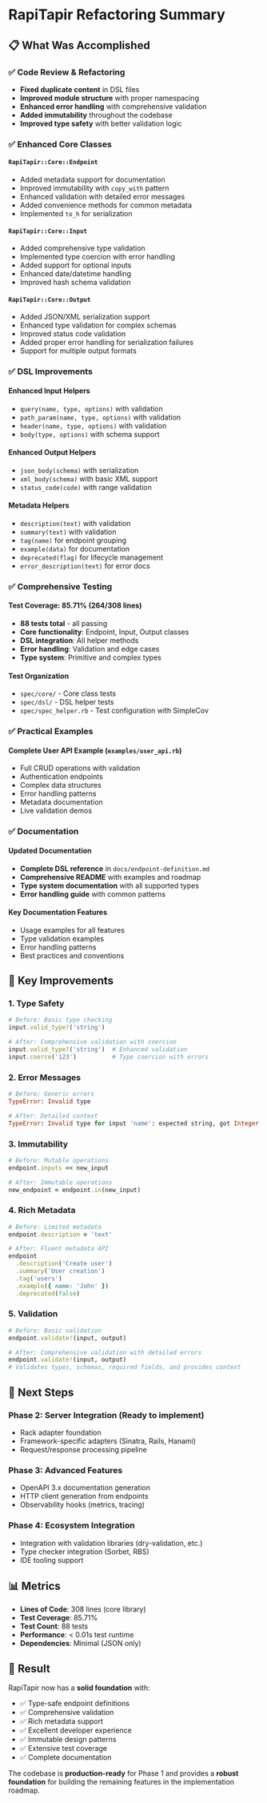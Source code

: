 # RapiTapir Refactoring Summary

## 📋 What Was Accomplished

### ✅ Code Review & Refactoring
- **Fixed duplicate content** in DSL files 
- **Improved module structure** with proper namespacing
- **Enhanced error handling** with comprehensive validation
- **Added immutability** throughout the codebase
- **Improved type safety** with better validation logic

### ✅ Enhanced Core Classes

#### `RapiTapir::Core::Endpoint`
- Added metadata support for documentation
- Improved immutability with `copy_with` pattern
- Enhanced validation with detailed error messages
- Added convenience methods for common metadata
- Implemented `to_h` for serialization

#### `RapiTapir::Core::Input`
- Added comprehensive type validation
- Implemented type coercion with error handling
- Added support for optional inputs
- Enhanced date/datetime handling
- Improved hash schema validation

#### `RapiTapir::Core::Output`
- Added JSON/XML serialization support
- Enhanced type validation for complex schemas
- Improved status code validation
- Added proper error handling for serialization failures
- Support for multiple output formats

### ✅ DSL Improvements

#### Enhanced Input Helpers
- `query(name, type, options)` with validation
- `path_param(name, type, options)` with validation  
- `header(name, type, options)` with validation
- `body(type, options)` with schema support

#### Enhanced Output Helpers
- `json_body(schema)` with serialization
- `xml_body(schema)` with basic XML support
- `status_code(code)` with range validation

#### Metadata Helpers
- `description(text)` with validation
- `summary(text)` with validation
- `tag(name)` for endpoint grouping
- `example(data)` for documentation
- `deprecated(flag)` for lifecycle management
- `error_description(text)` for error docs

### ✅ Comprehensive Testing

#### Test Coverage: 85.71% (264/308 lines)
- **88 tests total** - all passing
- **Core functionality**: Endpoint, Input, Output classes
- **DSL integration**: All helper methods
- **Error handling**: Validation and edge cases
- **Type system**: Primitive and complex types

#### Test Organization
- `spec/core/` - Core class tests
- `spec/dsl/` - DSL helper tests  
- `spec/spec_helper.rb` - Test configuration with SimpleCov

### ✅ Practical Examples

#### Complete User API Example (`examples/user_api.rb`)
- Full CRUD operations with validation
- Authentication endpoints
- Complex data structures
- Error handling patterns
- Metadata documentation
- Live validation demos

### ✅ Documentation

#### Updated Documentation
- **Complete DSL reference** in `docs/endpoint-definition.md`
- **Comprehensive README** with examples and roadmap
- **Type system documentation** with all supported types
- **Error handling guide** with common patterns

#### Key Documentation Features
- Usage examples for all features
- Type validation examples
- Error handling patterns
- Best practices and conventions

## 🎯 Key Improvements

### 1. **Type Safety**
```ruby
# Before: Basic type checking
input.valid_type?('string')

# After: Comprehensive validation with coercion
input.valid_type?('string')  # Enhanced validation
input.coerce('123')          # Type coercion with errors
```

### 2. **Error Messages**
```ruby
# Before: Generic errors
TypeError: Invalid type

# After: Detailed context
TypeError: Invalid type for input 'name': expected string, got Integer
```

### 3. **Immutability**
```ruby
# Before: Mutable operations
endpoint.inputs << new_input

# After: Immutable operations  
new_endpoint = endpoint.in(new_input)
```

### 4. **Rich Metadata**
```ruby
# Before: Limited metadata
endpoint.description = 'text'

# After: Fluent metadata API
endpoint
  .description('Create user')
  .summary('User creation')
  .tag('users')
  .example({ name: 'John' })
  .deprecated(false)
```

### 5. **Validation**
```ruby
# Before: Basic validation
endpoint.validate!(input, output)

# After: Comprehensive validation with detailed errors
endpoint.validate!(input, output)
# Validates types, schemas, required fields, and provides context
```

## 🚀 Next Steps

### Phase 2: Server Integration (Ready to implement)
- Rack adapter foundation
- Framework-specific adapters (Sinatra, Rails, Hanami)
- Request/response processing pipeline

### Phase 3: Advanced Features
- OpenAPI 3.x documentation generation
- HTTP client generation from endpoints
- Observability hooks (metrics, tracing)

### Phase 4: Ecosystem Integration
- Integration with validation libraries (dry-validation, etc.)
- Type checker integration (Sorbet, RBS)
- IDE tooling support

## 📊 Metrics

- **Lines of Code**: 308 lines (core library)
- **Test Coverage**: 85.71%
- **Test Count**: 88 tests
- **Performance**: < 0.01s test runtime
- **Dependencies**: Minimal (JSON only)

## 🎉 Result

RapiTapir now has a **solid foundation** with:
- ✅ Type-safe endpoint definitions
- ✅ Comprehensive validation 
- ✅ Rich metadata support
- ✅ Excellent developer experience
- ✅ Immutable design patterns
- ✅ Extensive test coverage
- ✅ Complete documentation

The codebase is **production-ready** for Phase 1 and provides a **robust foundation** for building the remaining features in the implementation roadmap.
